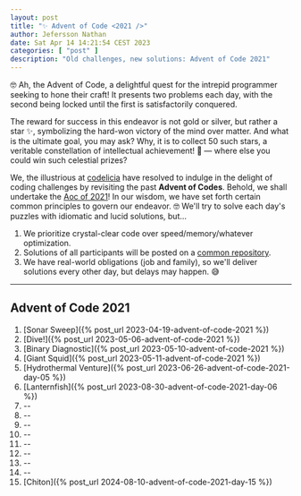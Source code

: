 ```yaml
---
layout: post
title: "✨ Advent of Code <2021 />"
author: Jefersson Nathan
date: Sat Apr 14 14:21:54 CEST 2023
categories: [ "post" ]
description: "Old challenges, new solutions: Advent of Code 2021"
---
```


🤓 Ah, the Advent of Code, a delightful quest for the intrepid programmer seeking to hone their craft! It presents two
problems each day, with the second being locked until the first is satisfactorily conquered.

The reward for success in this endeavor is not gold or silver, but rather a star ✨, symbolizing the hard-won victory
of the mind over matter. And what is the ultimate goal, you may ask? Why, it is to collect 50 such stars, a veritable
constellation of intellectual achievement! 🌟 — where else you could win such celestial prizes?

We, the illustrious at [codelicia](https://github.com/codelicia) have resolved to indulge in the delight of coding
challenges by revisiting the past **Advent of Codes**. Behold, we shall undertake
the [Aoc of 2021](https://adventofcode.com/2021)! In our wisdom, we have set forth certain common principles to govern
our endeavor. 🤓 We'll try to solve each day's puzzles with idiomatic and lucid solutions, but...

1. We prioritize crystal-clear code over speed/memory/whatever optimization.
2. Solutions of all participants will be posted on
   a [common repository](https://github.com/codelicia/adventofcode/tree/main/2021).
3. We have real-world obligations (job and family), so we'll deliver solutions every other day, but delays may happen.
   😅

---

## Advent of Code 2021

1. [Sonar Sweep]({% post_url 2023-04-19-advent-of-code-2021 %})
2. [Dive!]({% post_url 2023-05-06-advent-of-code-2021 %})
3. [Binary Diagnostic]({% post_url 2023-05-10-advent-of-code-2021 %})
4. [Giant Squid]({% post_url 2023-05-11-advent-of-code-2021 %})
5. [Hydrothermal Venture]({% post_url 2023-06-26-advent-of-code-2021-day-05 %})
6. [Lanternfish]({% post_url 2023-08-30-advent-of-code-2021-day-06 %})
7. --
8. --
9. --
10. --
11. --
12. --
13. --
14. --
15. [Chiton]({% post_url 2024-08-10-advent-of-code-2021-day-15 %})

